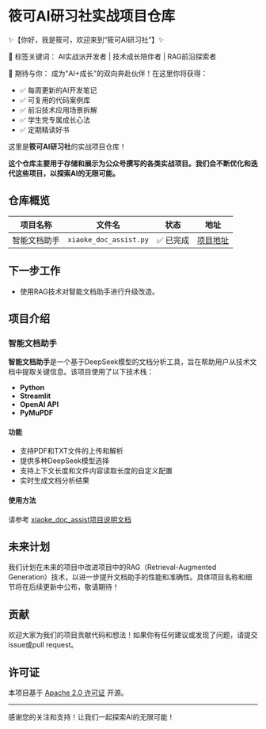 # 筱可AI研习社实战项目仓库

✨【你好，我是筱可，欢迎来到“筱可AI研习社”】✨

🚀 标签关键词： AI实战派开发者 | 技术成长陪伴者 | RAG前沿探索者

🌈 期待与你：
成为"AI+成长"的双向奔赴伙伴！在这里你将获得：

- ✅ 每周更新的AI开发笔记
- ✅ 可复用的代码案例库
- ✅ 前沿技术应用场景拆解
- ✅ 学生党专属成长心法
- ✅ 定期精读好书

这里是**筱可AI研习社**的实战项目仓库！

**这个仓库主要用于存储和展示为公众号撰写的各类实战项目。我们会不断优化和迭代这些项目，以探索AI的无限可能。**

## 仓库概览

| 项目名称       | 文件名                | 状态     | 地址|
| -------------- | --------------------- | -------- |-------- |
| 智能文档助手   | `xiaoke_doc_assist.py` | ✅ 已完成 | [项目地址](projects/xiaoke_doc_assist/README.md)|

## 下一步工作

- 使用RAG技术对智能文档助手进行升级改造。

## 项目介绍

### 智能文档助手

**智能文档助手**是一个基于DeepSeek模型的文档分析工具，旨在帮助用户从技术文档中提取关键信息。该项目使用了以下技术栈：

- **Python**
- **Streamlit**
- **OpenAI API**
- **PyMuPDF**

#### 功能

- 支持PDF和TXT文件的上传和解析
- 提供多种DeepSeek模型选择
- 支持上下文长度和文件内容读取长度的自定义配置
- 实时生成文档分析结果

#### 使用方法
请参考 [xiaoke_doc_assist项目说明文档](projects/xiaoke_doc_assist/README.md)



## 未来计划

我们计划在未来的项目中改进项目中的RAG（Retrieval-Augmented Generation）技术，以进一步提升文档助手的性能和准确性。具体项目名称和细节将在后续更新中公布，敬请期待！

## 贡献

欢迎大家为我们的项目贡献代码和想法！如果你有任何建议或发现了问题，请提交issue或pull request。

## 许可证

本项目基于 [Apache 2.0 许可证](http://www.apache.org/licenses/LICENSE-2.0) 开源。

---

感谢您的关注和支持！让我们一起探索AI的无限可能！
